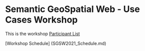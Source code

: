# Semantic GeoSpatial Web - Use Cases Workshop

This is the workshop [Participant List](SGSW2021_Participants.md)

[Workshop Schedule] (SGSW2021_Schedule.md) 
